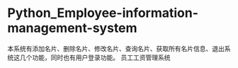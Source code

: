 # Python_Employee-information-management-system
本系统有添加名片、删除名片、修改名片、查询名片、获取所有名片信息、退出系统这几个功能，同时也有用户登录功能。
员工工资管理系统
